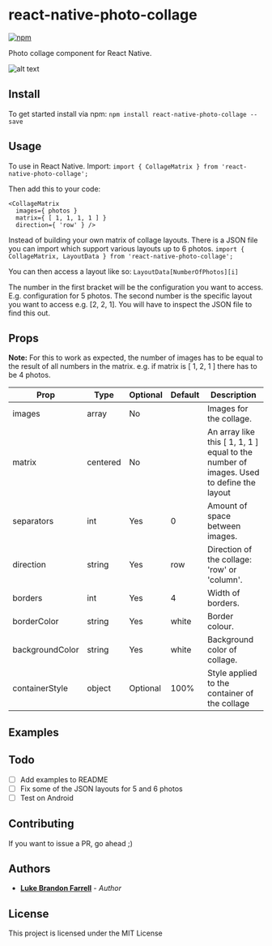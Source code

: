 # react-native-photo-collage

[![npm](https://img.shields.io/npm/v/react-native-photo-collage.svg?style=flat-square)](https://www.npmjs.com/package/react-native-photo-collage)

Photo collage component for React Native.

![alt text](https://raw.githubusercontent.com/LukeBrandonFarrell/react-native-photo-collage/master/collage_1.png)

## Install

To get started install via npm:
`` npm install react-native-photo-collage --save ``

## Usage

To use in React Native. Import:
`` import { CollageMatrix } from 'react-native-photo-collage'; ``

Then add this to your code:
```
<CollageMatrix
  images={ photos }
  matrix={ [ 1, 1, 1, 1 ] }
  direction={ 'row' } />

```

Instead of building your own matrix of collage layouts. There is a JSON file you can import which support various layouts up to 6 photos.
`` import { CollageMatrix, LayoutData } from 'react-native-photo-collage'; ``

You can then access a layout like so:
`` LayoutData[NumberOfPhotos][i] ``

The number in the first bracket will be the configuration you want to access. E.g. configuration for 5 photos. The second number is the specific layout you want to access e.g. [2, 2, 1]. You will have to inspect the JSON file to find this out.

## Props

**Note:** For this to work as expected, the number of images has to be equal to the result of all numbers in the matrix. e.g. if matrix is [ 1, 2, 1 ] there has to be 4 photos.  

| Prop            | Type          | Optional  | Default | Description                                                                             |
| --------------- | ------------- | --------- | ------- | --------------------------------------------------------------------------------------- |
| images          | array         | No        |         | Images for the collage.                                                                 |
| matrix          | centered      | No        |         | An array like this [ 1, 1, 1 ] equal to the number of images. Used to define the layout |
| separators      | int           | Yes       | 0       | Amount of space between images.                                                         |
| direction       | string        | Yes       | row     | Direction of the collage: 'row' or 'column'.                                            |
| borders         | int           | Yes       | 4       | Width of borders.                                                                       |
| borderColor     | string        | Yes       | white   | Border colour.                                                                          |
| backgroundColor | string        | Yes       | white   | Background color of collage.                                                            |
| containerStyle  | object        | Optional  | 100%    | Style applied to the container of the collage                                           |

## Examples


## Todo

- [ ] Add examples to README
- [ ] Fix some of the JSON layouts for 5 and 6 photos
- [ ] Test on Android

## Contributing

If you want to issue a PR, go ahead ;)

## Authors

* [**Luke Brandon Farrell**](https://lukebrandonfarrell.com/) - *Author*

## License

This project is licensed under the MIT License
